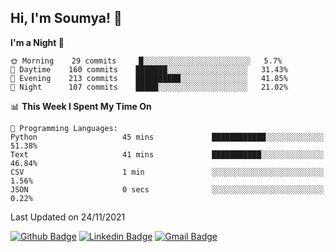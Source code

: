 ## Hi, I'm Soumya! 👋

<!--START_SECTION:waka-->
**I'm a Night 🦉** 

```text
🌞 Morning    29 commits     █░░░░░░░░░░░░░░░░░░░░░░░░   5.7% 
🌆 Daytime    160 commits    ███████░░░░░░░░░░░░░░░░░░   31.43% 
🌃 Evening    213 commits    ██████████░░░░░░░░░░░░░░░   41.85% 
🌙 Night      107 commits    █████░░░░░░░░░░░░░░░░░░░░   21.02%

```


📊 **This Week I Spent My Time On** 

```text
💬 Programming Languages: 
Python                   45 mins             ████████████░░░░░░░░░░░░░   51.38% 
Text                     41 mins             ███████████░░░░░░░░░░░░░░   46.84% 
CSV                      1 min               ░░░░░░░░░░░░░░░░░░░░░░░░░   1.56% 
JSON                     0 secs              ░░░░░░░░░░░░░░░░░░░░░░░░░   0.22%

```


 Last Updated on 24/11/2021
<!--END_SECTION:waka-->

[![Github Badge](https://img.shields.io/badge/-rubyruins-grey?style=for-the-badge&logo=github&logoColor=white&link=https://github.com/rubyruins/)](https://www.github.com/rubyruins/) 
[![Linkedin Badge](https://img.shields.io/badge/-Soumya%20Parekh-0072b1?style=for-the-badge&logo=Linkedin&logoColor=white&link=https://www.linkedin.com/in/Soumya-Parekh/)](https://www.linkedin.com/in/Soumya-Parekh/) 
[![Gmail Badge](https://img.shields.io/badge/-soumya.parekh@somaiya.edu-c14438?style=for-the-badge&logo=Gmail&logoColor=white&link=mailto:soumya.parekh@somaiya.edu)](mailto:soumya.parekh@somaiya.edu) 
